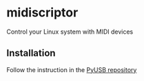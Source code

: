 # midiscriptor
Control your Linux system with MIDI devices

## Installation

Follow the instruction in the [PyUSB repository](https://github.com/walac/pyusb#installing-pyusb-on-gnulinux-systems)
